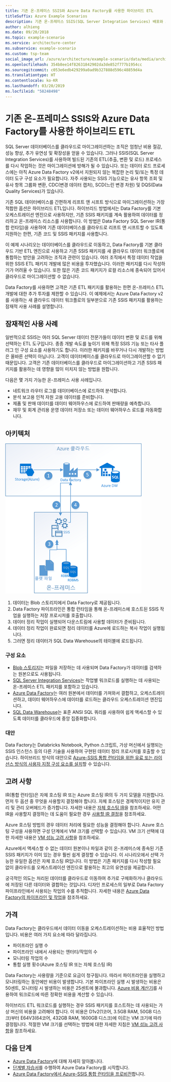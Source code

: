 ```yaml
---
title: 기존 온-프레미스 SSIS와 Azure Data Factory를 사용한 하이브리드 ETL
titleSuffix: Azure Example Scenarios
description: 기존 온-프레미스 SSIS(SQL Server Integration Services) 배포와 Azure Data Factory를 사용한 하이브리드 ETL
author: alhieng
ms.date: 09/20/2018
ms.topic: example-scenario
ms.service: architecture-center
ms.subservice: example-scenario
ms.custom: tsp-team
social_image_url: /azure/architecture/example-scenario/data/media/architecture-diagram-hybrid-etl-with-adf.png
ms.openlocfilehash: 354b8ee14f82631842902da3de852f777b1954cc
ms.sourcegitcommit: c053e6edb429299a0ad9b327888d596c48859d4a
ms.translationtype: HT
ms.contentlocale: ko-KR
ms.lasthandoff: 03/20/2019
ms.locfileid: "58248498"
---
```

# <a name="hybrid-etl-with-existing-on-premises-ssis-and-azure-data-factory"></a>기존 온-프레미스 SSIS와 Azure Data Factory를 사용한 하이브리드 ETL

SQL Server 데이터베이스를 클라우드로 마이그레이션하는 조직은 엄청난 비용 절감, 성능 향상, 추가 유연성 및 확장성을 얻을 수 있습니다. 그러나 SSIS(SQL Server Integration Services)를 사용하여 빌드된 기존의 ETL(추출, 변환 및 로드) 프로세스를 다시 작업하는 것은 마이그레이션에 방해가 될 수 있습니다. 또는 데이터 로드 프로세스에는 아직 Azure Data Factory v2에서 지원되지 않는 복잡한 논리 및/또는 특정 데이터 도구 구성 요소가 필요합니다. 자주 사용되는 SSIS 기능으로는 유사 항목 조회 및 유사 항목 그룹화 변환, CDC(변경 데이터 캡처), SCD(느린 변경 차원) 및 DQS(Data Quality Services)가 있습니다.

기존 SQL 데이터베이스를 간편하게 리프트 앤 시프트 방식으로 마이그레이션하는 가장 적합한 옵션은 하이브리드 ETL입니다. 하이브리드 방법에서는 Data Factory를 기본 오케스트레이션 엔진으로 사용하지만, 기존 SSIS 패키지를 계속 활용하여 데이터를 정리하고 온-프레미스 리소스를 사용합니다. 이 방법은 Data Factory SQL Server IR(통합 런타임)을 사용하여 기존 데이터베이스를 클라우드로 리프트 앤 시프트할 수 있도록 지원하는 한편, 기존 코드 및 SSIS 패키지를 사용합니다.

이 예제 시나리오는 데이터베이스를 클라우드로 이동하고, Data Factory를 기본 클라우드 기반 ETL 엔진으로 사용하고 기존 SSIS 패키지를 새 클라우드 데이터 워크플로에 통합하는 방안을 고려하는 조직과 관련이 있습니다. 여러 조직에서 특정 데이터 작업을 위한 SSIS ETL 패키지 개발에 많은 비용을 투자했습니다. 이러한 패키지를 다시 작성하기가 어려울 수 있습니다. 또한 많은 기존 코드 패키지가 로컬 리소스에 종속되어 있어서 클라우드로 마이그레이션할 수 없습니다.

Data Factory를 사용하면 고객은 기존 ETL 패키지를 활용하는 한편 온-프레미스 ETL 개발에 대한 추가 투자를 제한할 수 있습니다. 이 예제에서는 Azure Data Factory v2를 사용하는 새 클라우드 데이터 워크플로의 일부분으로 기존 SSIS 패키지를 활용하는 잠재적 사용 사례를 설명합니다.

## <a name="potential-use-cases"></a>잠재적인 사용 사례

일반적으로 SSIS는 여러 SQL Server 데이터 전문가들이 데이터 변환 및 로드를 위해 선택하는 ETL 도구입니다. 종종 개발 속도를 높이기 위해 특정 SSIS 기능 또는 타사 플러그 인 구성 요소를 사용하기도 합니다. 이러한 패키지를 바꾸거나 다시 개발하는 방법은 올바른 선택이 아닙니다. 고객이 데이터베이스를 클라우드로 마이그레이션할 수 없기 때문입니다. 고객은 기존 데이터베이스를 클라우드로 마이그레이션하고 기존 SSIS 패키지를 활용하는 데 영향을 많이 미치지 않는 방법을 원합니다.

다음은 몇 가지 가능한 온-프레미스 사용 사례입니다.

- 네트워크 라우터 로그를 데이터베이스에 로드하여 분석합니다.
- 분석 보고용 인적 자원 고용 데이터를 준비합니다.
- 제품 및 판매 데이터를 데이터 웨어하우스에 로드하여 판매량을 예측합니다.
- 재무 및 회계 관리용 운영 데이터 저장소 또는 데이터 웨어하우스 로드를 자동화합니다.

## <a name="architecture"></a>아키텍처

![Azure Data Factory를 사용하는 하이브리드 ETL 프로세스의 아키텍처 개요][architecture-diagram]

1. 데이터는 Blob 스토리지에서 Data Factory로 제공됩니다.
2. Data Factory 파이프라인은 통합 런타임을 통해 온-프레미스에 호스트된 SSIS 작업을 실행하는 저장 프로시저를 호출합니다.
3. 데이터 정리 작업이 실행되어 다운스트림에 사용할 데이터가 준비됩니다.
4. 데이터 정리 작업이 완료되면 정리 데이터를 Azure에 로드하는 복사 작업이 실행됩니다.
5. 그러면 정리 데이터가 SQL Data Warehouse의 테이블에 로드됩니다.

### <a name="components"></a>구성 요소

- [Blob 스토리지][docs-blob-storage]는 파일을 저장하는 데 사용되며 Data Factory가 데이터를 검색하는 원본으로도 사용됩니다.
- [SQL Server Integration Services][docs-ssis]는 작업별 워크로드를 실행하는 데 사용되는 온-프레미스 ETL 패키지를 포함하고 있습니다.
- [Azure Data Factory][docs-data-factory]는 여러 원본에서 데이터를 가져와서 결합하고, 오케스트레이션하고, 데이터 웨어하우스에 데이터를 로드하는 클라우드 오케스트레이션 엔진입니다.
- [SQL Data Warehouse][docs-sql-data-warehouse]는 표준 ANSI SQL 쿼리를 사용하여 쉽게 액세스할 수 있도록 데이터를 클라우드에 중앙 집중화합니다.

### <a name="alternatives"></a>대안

Data Factory는 Databricks Notebook, Python 스크립트, 가상 머신에서 실행되는 SSIS 인스턴스 등의 다른 기술을 사용하여 구현된 데이터 정리 프로시저를 호출할 수 있습니다. 하이브리드 방식의 대안으로 [Azure-SSIS 통합 런타임을 위한 유료 또는 라이선스 방식의 사용자 지정 구성 요소를 설치](/azure/data-factory/how-to-develop-azure-ssis-ir-licensed-components)할 수 있습니다.

## <a name="considerations"></a>고려 사항

IR(통합 런타임)은 자체 호스팅 IR 또는 Azure 호스팅 IR의 두 가지 모델을 지원합니다. 먼저 두 옵션 중 무엇을 사용할지 결정해야 합니다. 자체 호스팅은 경제적이지만 유지 관리 및 관리 오버헤드가 증가합니다. 자세한 내용은 [자체 호스팅 IR](/azure/data-factory/concepts-integration-runtime#self-hosted-integration-runtime)을 참조하세요. 어떤 IR을 사용할지 결정하는 데 도움이 필요한 경우 [사용할 IR 결정](/azure/data-factory/concepts-integration-runtime#determining-which-ir-to-use)을 참조하세요.

Azure 호스팅 방법의 경우 데이터 처리에 필요한 성능을 결정해야 합니다. Azure 호스팅 구성을 사용하면 구성 단계에서 VM 크기를 선택할 수 있습니다. VM 크기 선택에 대한 자세한 내용은 [VM 성능 고려 사항](/azure/cloud-services/cloud-services-sizes-specs#performance-considerations)을 참조하세요.

Azure에서 액세스할 수 없는 데이터 원본이나 파일과 같이 온-프레미스에 종속된 기존 SSIS 패키지가 이미 있는 경우 훨씬 쉽게 결정할 수 있습니다. 이 시나리오에서 선택 가능한 유일한 옵션은 자체 호스팅 IR입니다. 이 방법은 기존 패키지를 다시 작성할 필요 없이 클라우드를 오케스트레이션 엔진으로 활용하는 최고의 유연성을 제공합니다.

궁극적인 의도는 처리된 데이터를 클라우드로 이동하여 추가로 구체화하거나 클라우드에 저장된 다른 데이터와 결합하는 것입니다. 디자인 프로세스의 일부로 Data Factory 파이프라인에서 사용되는 작업의 수를 추적합니다. 자세한 내용은 [Azure Data Factory의 파이프라인 및 작업](/azure/data-factory/concepts-pipelines-activities)을 참조하세요.

## <a name="pricing"></a>가격

Data Factory는 클라우드에서 데이터 이동을 오케스트레이션하는 비용 효율적인 방법입니다. 비용은 여러 가지 요소에 따라 달라집니다.

- 파이프라인 실행 수
- 파이프라인 내에서 사용되는 엔터티/작업의 수
- 모니터링 작업의 수
- 통합 실행 횟수(Azure 호스팅 IR 또는 자체 호스팅 IR)

Data Factory는 사용량을 기준으로 요금이 청구됩니다. 따라서 파이프라인을 실행하고 모니터링하는 동안에만 비용이 발생합니다. 기본 파이프라인 실행 시 발생하는 비용은 50센트, 모니터링 시 발생하는 비용은 25센트에 불과합니다. [Azure 비용 계산기](https://azure.microsoft.com/pricing/calculator/)를 사용하여 워크로드에 따른 정확한 비용을 계산할 수 있습니다.

하이브리드 ETL 워크로드를 실행하는 경우 SSIS 패키지를 호스트하는 데 사용되는 가상 머신의 비용을 고려해야 합니다. 이 비용은 D1v2(1코어, 3.5GB RAM, 50GB 디스크)부터 E64V3(64코어, 432GB RAM, 1600GB 디스크)에 이르는 VM 크기에 따라 결정됩니다. 적절한 VM 크기를 선택하는 방법에 대한 자세한 지침은 [VM 성능 고려 사항](/azure/cloud-services/cloud-services-sizes-specs#performance-considerations)을 참조하세요.

## <a name="next-steps"></a>다음 단계

- [Azure Data Factory](https://azure.microsoft.com/services/data-factory/)에 대해 자세히 알아봅니다.
- [단계별 자습서](/azure/data-factory/#step-by-step-tutorials)를 수행하여 Azure Data Factory를 시작합니다.
- [Azure Data Factory에서 Azure-SSIS 통합 런타임을 프로비전](/azure/data-factory/tutorial-deploy-ssis-packages-azure)합니다.

<!-- links -->
[architecture-diagram]: ./media/architecture-diagram-hybrid-etl-with-adf.png
[small-pricing]: https://azure.com/e/
[medium-pricing]: https://azure.com/e/
[large-pricing]: https://azure.com/e/
[availability]: /azure/architecture/checklist/availability
[resource-groups]: /azure/azure-resource-manager/resource-group-overview
[resiliency]: /azure/architecture/resiliency/
[security]: /azure/security/
[scalability]: /azure/architecture/checklist/scalability
[docs-blob-storage]: /azure/storage/blobs/
[docs-data-factory]: /azure/data-factory/introduction
[docs-resource-groups]: /azure/azure-resource-manager/resource-group-overview
[docs-ssis]: /sql/integration-services/sql-server-integration-services
[docs-sql-data-warehouse]: /azure/sql-data-warehouse/sql-data-warehouse-overview-what-is
